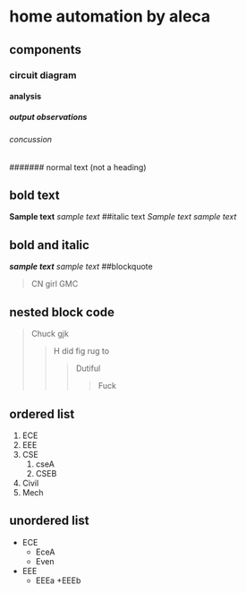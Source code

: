 # home automation by aleca
## components
### circuit diagram
#### analysis
##### output observations
###### concussion
####### normal text (not a heading)
## bold text
**Sample text**
_sample text_
##italic text
*Sample text*
_sample text_
## bold and italic
**_sample text_**
_*sample text*_
##blockquote
>CN girl GMC
## nested block code
> Chuck gjk
>> H did fig rug to
>>> Dutiful
>>>> Fuck
## ordered list
1. ECE
2. EEE
3. CSE
    1. cseA
     2. CSEB
4. Civil
5. Mech
## unordered list
- ECE
   * EceA
    * Even
- EEE
   + EEEa
    +EEEb
